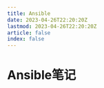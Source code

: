 ```yaml
---
title: Ansible
date: 2023-04-26T22:20:20Z
lastmod: 2023-04-26T22:20:20Z
article: false
index: false
---
```


# Ansible笔记